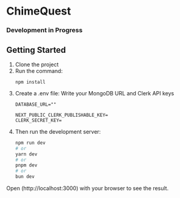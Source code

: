 # ChimeQuest
### Development in Progress

## Getting Started
1. Clone the project
2. Run the command:
   ```
   npm install
   ```
3. Create a .env file:
   Write your MongoDB URL and Clerk API keys
   ```
   DATABASE_URL=""

   NEXT_PUBLIC_CLERK_PUBLISHABLE_KEY=
   CLERK_SECRET_KEY=
   
   ```  
5. Then run the development server:
   ```bash
   npm run dev
   # or
   yarn dev
   # or
   pnpm dev
   # or
   bun dev
   ```

Open (http://localhost:3000) with your browser to see the result.
